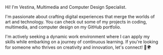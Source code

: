 Hi! I'm Vestina, Multimedia and Computer Design Specialist. 

I'm passionate about crafting digital experiences that merge the worlds of art and technology. You can check out some of my projects in coding, multimedia, and computer design on my GitHub portfolio.

I'm actively seeking a dynamic work environment where I can apply my skills while embarking on a journey of continuous learning. If you're looking for someone who thrives on creativity and innovation, let's connect! 🚀🌍
<!---
vestinabert/vestinabert is a ✨ special ✨ repository because its `README.md` (this file) appears on your GitHub profile.
You can click the Preview link to take a look at your changes.
--->
